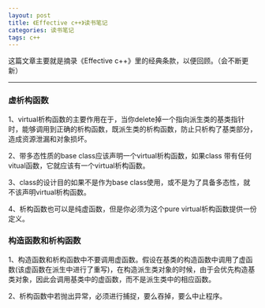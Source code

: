 ```yaml
---
layout: post
title: 《Effective c++》读书笔记
categories: 读书笔记
tags: c++
---
```


这篇文章主要就是摘录《Effective c++》里的经典条款，以便回顾。（会不断更新）

---

### 虚析构函数 

1、virtual析构函数的主要作用在于，当你delete掉一个指向派生类的基类指针时，能够调用到正确的析构函数，既派生类的析构函数，防止只析构了基类部分，造成资源泄漏和对象损坏。

2、带多态性质的base class应该声明一个virtual析构函数，如果class 带有任何vitual函数，它就应该有一个virtual析构函数。

3、class的设计目的如果不是作为base class使用，或不是为了具备多态性，就不该声明virtual析构函数。

4、析构函数也可以是纯虚函数，但是你必须为这个pure virtual析构函数提供一份定义。

### 构造函数和析构函数

1、构造函数和析构函数中不要调用虚函数。假设在基类的构造函数中调用了虚函数(该虚函数在派生中进行了重写)，在构造派生类对象的时候，由于会优先构造基类对象，因此会调用基类中的虚函数，而不是派生类中的相应函数。

2、析构函数中若抛出异常，必须进行捕捉，要么吞掉，要么中止程序。

